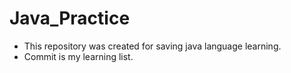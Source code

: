 # Java_Practice
- This repository was created for saving java language learning.
- Commit is my learning list.

